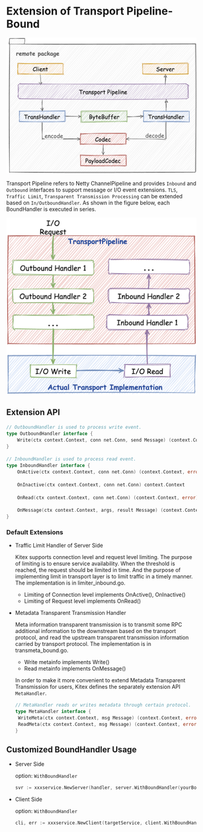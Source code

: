 # Extension of Transport Pipeline-Bound

![remote_module](../../images/remote_module.png)

Transport Pipeline refers to Netty ChannelPipeline and provides `Inbound` and `Outbound` interfaces to support message or I/O event extensions. `TLS`,  `Traffic Limit`, `Transparent Transmission Processing` can be extended based on `In/OutboundHandler`. As shown in the figure below, each BoundHandler is executed in series.

![trans_pipeline](../../images/trans_pipeline.png)

## Extension API

```go
// OutboundHandler is used to process write event.
type OutboundHandler interface {
	Write(ctx context.Context, conn net.Conn, send Message) (context.Context, error)
}

// InboundHandler is used to process read event.
type InboundHandler interface {
	OnActive(ctx context.Context, conn net.Conn) (context.Context, error)

	OnInactive(ctx context.Context, conn net.Conn) context.Context

	OnRead(ctx context.Context, conn net.Conn) (context.Context, error)

	OnMessage(ctx context.Context, args, result Message) (context.Context, error)
}
```

### Default Extensions

- Traffic Limit Handler of Server Side

  Kitex supports connection level and request level limiting. The purpose of limiting is to ensure service availability. When the threshold is reached, the request should be limited in time. And the purpose of implementing limit in transport layer is to limit traffic in a timely manner. The implementation is in limiter_inbound.go.

  - Limiting of Connection level implements OnActive(), OnInactive()
  - Limiting of Request level implements OnRead()

- Metadata Transparent Transmission Handler

  Meta information transparent transmission is to transmit some RPC additional information to the downstream based on the transport protocol, and read the upstream transparent transmission information carried by transport protocol. The implementation is in transmeta_bound.go.

  - Write metainfo implements Write()
  - Read metainfo  implements OnMessage()
  
  In order to make it more convenient to extend Metadata Transparent Transmission for users, Kitex defines the separately extension API `MetaHandler`.
  
   ```go
   // MetaHandler reads or writes metadata through certain protocol.
   type MetaHandler interface {
   	WriteMeta(ctx context.Context, msg Message) (context.Context, error)
   	ReadMeta(ctx context.Context, msg Message) (context.Context, error)
   }
   ```
  
  

## Customized BoundHandler Usage

- Server Side

  option: `WithBoundHandler`

  ```go
  svr := xxxservice.NewServer(handler, server.WithBoundHandler(yourBoundHandler))
  ```

- Client Side

  option: `WithBoundHandler`

  ```go
  cli, err := xxxservice.NewClient(targetService, client.WithBoundHandler(yourBoundHandler))
  ```

  

